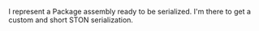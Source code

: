 I represent a Package assembly ready to be serialized.
I'm there to get a custom and short STON serialization.
